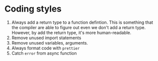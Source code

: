 # Coding styles

1. Always add a return type to a function defintion. This is something that the compiler are able to figure out even we don't add a return type. However, by add the return type, it's more human-readable.
2. Remove unused import statements
3. Remove unused variables, arguments.
4. Always format code with `prettier`
5. Catch `error` from async function

